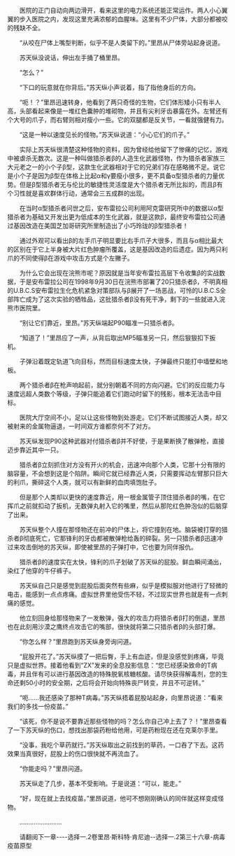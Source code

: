 <div class="read-content j_readContent" id="">
                <p>　　医院的正门自动向两边滑开，看来这里的电力系统还能正常运作。两人小心翼翼的步入医院之内，发现这里充满浓郁的血腥味。这里有不少尸体，大部分都被咬的残缺不全。<p>　　“从咬在尸体上嘴型判断，似乎不是人类留下的。”里昂从尸体旁站起身说道。<p>　　苏天纵没说话，伸出左手捅了桶里昂。<p>　　“怎么？”<p>　　“下口的玩意就在你背后。”苏天纵小声说着，指了指他身后的方向。<p>　　“呃！？”里昂迅速转身，他看到了两只奇怪的生物，它们体形矮小只有半人高，头部看起来像是一堆红色囊肿的堆砌物，并且有尖利牙齿暴露在外。左臂还有个大号的爪子，而右臂则相对瘦小一些。它的双腿都是反关节，一看就强健有力。<p>　　“这是一种以速度见长的怪物。”苏天纵说道：“小心它们的爪子。”<p>　　实际上苏天纵很清楚这种怪物的资料，因为曾经给他留下了惨痛的记忆，游戏中被虐杀无数次。这是一种叫做猎杀者β的人造生化武器怪物，作为猎杀者家族三大元老之一的小个子β型，这款生化武器相对于它的兄弟们存在感略微不足。说它是小个子是因为β型在体格上比起α和γ要瘦小很多，更不具备α型猎杀者的力量优势。但是β型猎杀者无与伦比的敏捷性灵活度是大个猎杀者无所比拟的，而且β有个习性就是喜欢群体行动，通常会三五成群的出现。<p>　　在当时α型猎杀者问世之后，安布雷拉公司利用阿克雷研究所中的数据以α型猎杀者为基础又开发出更为低成本的生化武器，就是这款β，最终安布雷拉公司通过基因改造在美国芝加哥研究所里制造出了小巧玲珑的β型猎杀者！<p>　　通过外观可以看出β的左手爪子明显要比右手爪子大很多，而且与α相比最大的区别在于它上半身被大片红色肿瘤所覆盖，这是基因改造的后遗症。因为两只利爪的不同使得β在游戏中攻击方式是个左撇子。<p>　　为什么它会出现在浣熊市呢？原因就是当年安布雷拉高层下令收集β的实战数据，于是安布雷拉公司在1998年9月30日在浣熊市部署了20只猎杀者β，不明真相的U.B.C.S安布雷拉生化危机紧急对策部队与β展开了一场恶战，可怜的U.B.C.S全部阵亡成为了这次实验的牺牲品，这批猎杀者β没有死干净，剩下的一些就进入浣熊市医院里。<p>　　“别让它们靠近，里昂。”苏天纵端起P90瞄准一只猎杀者β。<p>　　“知道了！”里昂应了一声，从背后取出MP5瞄准另一只，然后狠狠扣下扳机。<p>　　子弹沿着既定轨道飞向目标，然而目标速度太快，子弹最终只能打中墙壁和地板。<p>　　两个猎杀者β在枪声响起前，就分别朝着不同的方向闪避。它们的反应能力与速度远超人类数个等级，子弹只能追着它们跑动时留下的残影，根本无法击中目标。<p>　　医院大厅空间不小，足以让这些怪物到处游走。它们不断试图接近人类，却又被射来的金属物逼退，一时间双方谁都奈何不了对方。<p>　　苏天纵发现P90这种武器对付猎杀者β并不好使，于是果断换了散弹枪，直接迈步靠近其中一只。<p>　　猎杀者β立刻抓住对方没有开火的机会，迅速冲向那个人类，它那十分有限的脑容量，不会想到这是个陷阱。瞬间它就已经靠近人类，只需要挥动左臂那只巨大的利爪，撕碎这个人类，就可以有新鲜的血肉填饱肚子。<p>　　但是那个人类却以更快的速度靠近，用一根金属管子顶住猎杀者β的嘴，在它挥爪之前就扣动了扳机，无数弹丸射入它的嘴里，然后从那陀红色肿泡似的后脑穿了出来。<p>　　苏天纵整个人撞在那怪物还在前冲的尸体上，将它撞到在地。脑袋被打穿的猎杀者β彻底死亡，它那锋利的牙齿都被散弹枪给轰的碎裂。另一只猎杀者β迅速冲过来攻击倒地的苏天纵，即使被里昂的子弹打中，它也要为同伴报仇。<p>　　猎杀者β的速度实在太快，锋利的爪子划破了苏天纵的屁股。鲜血瞬间涌出，染红了他穿的牛仔裤子。<p>　　苏天纵自己只是感觉到屁股后面突然有些麻，似乎是模拟服对他进行了轻微的电击，能感到一点点疼痛。虚拟世界里他受伤不轻，不过现实世界也就是有一点刺痛的感觉。<p>　　他立刻回身给那怪物来了一发散弹，强大的攻击力将猎杀者β打的倒退，里昂也在此刻用沙漠之鹰终点攻击它的嘴部，很快就将第二只猎杀者β的头部打爆。<p>　　“你怎么样？”里昂跑到苏天纵身旁询问道。<p>　　“屁股开花了。”苏天纵摸了一把后臀，手上有血迹，但是没感觉到疼痛，毕竟只是虚拟世界。接着他看到“ZX”发来的全息投影信息：“您已经感染致命的T病毒，并且伴有可以进行基因改造的特殊脱氧核糖核酸。请尽快获得解毒剂，您的生命还剩50小时的安全期，之后将会开始向特殊丧尸转变，并且不可逆转。”<p>　　“呃……我还感染了那种T病毒。”苏天纵捂着屁股站起身，向里昂说道：“看来我们的多找一份疫苗。”<p>　　“该死，你不是说不要靠近那些怪物的吗？怎么你自己冲上去了？！”里昂查看了一下苏天纵的伤口，想找出那袋药粉给他用，可是药粉现在还在克莱尔手里。<p>　　“没事，我吃个草药就行。”苏天纵取出之前找到的草药，一口吞了下去。这药效果当真很好，屁股上的伤口很快就不再流血了。<p>　　“你能走吗？”里昂问道。<p>　　苏天纵走了几步，基本不受影响。于是说道：“可以，能走。”<p>　　“好，现在就上去找疫苗。”里昂说道，他可不想刚刚确认的同伴就这样变成怪物。<p>　　……………………<p>　　请翻阅下一章----选择一.2卷里昂·斯科特·肯尼迪--选择一.2第三十六章-病毒疫苗原型<p> 
            </div>